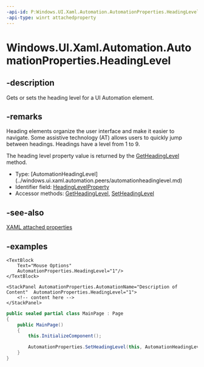 ```yaml
---
-api-id: P:Windows.UI.Xaml.Automation.AutomationProperties.HeadingLevel
-api-type: winrt attachedproperty
---
```


# Windows.UI.Xaml.Automation.AutomationProperties.HeadingLevel

<!--
see GetHeadingLevel, and SetHeadingLevel
-->

## -description

Gets or sets the heading level for a UI Automation element.

## -remarks

Heading elements organize the user interface and make it easier to navigate. Some assistive technology (AT) allows users to quickly jump between headings. Headings have a level from 1 to 9.  

The heading level property value is returned by the [GetHeadingLevel](automationproperties_getheadinglevel_655629781.md) method.

<ul><li>Type: [AutomationHeadingLevel](../windows.ui.xaml.automation.peers/automationheadinglevel.md)</li><li>Identifier field: <a href="/uwp/api/windows.ui.xaml.automation.automationproperties.headinglevelproperty">HeadingLevelProperty</a></li><li>Accessor methods: <a href="/uwp/api/windows.ui.xaml.automation.automationproperties.getheadinglevel">GetHeadingLevel</a>, <a href="/uwp/api/windows.ui.xaml.automation.automationproperties.setheadinglevel">SetHeadingLevel</a></li></ul>

## -see-also

[XAML attached properties](/windows/uwp/xaml-platform/attached-properties-overview)

## -examples

```xaml
<TextBlock
    Text="Mouse Options"
    AutomationProperties.HeadingLevel="1"/>
</TextBlock>

<StackPanel AutomationProperties.AutomationName="Description of Content"  AutomationProperties.HeadingLevel="1">
    <!-- content here -->
</StackPanel>
```

```csharp
public sealed partial class MainPage : Page
{
    public MainPage()
    {
        this.InitializeComponent();

        AutomationProperties.SetHeadingLevel(this, AutomationHeadingLevel.HeadingLevel3);
    }
}

```
